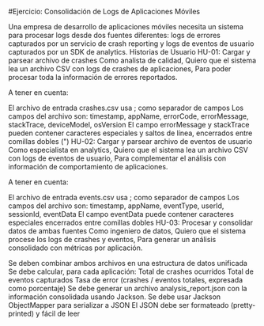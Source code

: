 #Ejercicio: Consolidación de Logs de Aplicaciones Móviles

Una empresa de desarrollo de aplicaciones móviles necesita un sistema para procesar logs desde dos fuentes diferentes: logs de errores capturados por un servicio de crash reporting y logs de eventos de usuario capturados por un SDK de analytics.
Historias de Usuario
HU-01: Cargar y parsear archivo de crashes
Como analista de calidad, Quiero que el sistema lea un archivo CSV con logs de crashes de aplicaciones, Para poder procesar toda la información de errores reportados.



A tener en cuenta:

El archivo de entrada crashes.csv usa ; como separador de campos
Los campos del archivo son: timestamp, appName, errorCode, errorMessage, stackTrace, deviceModel, osVersion
El campo errorMessage y stackTrace pueden contener caracteres especiales y saltos de línea, encerrados entre comillas dobles (")
HU-02: Cargar y parsear archivo de eventos de usuario
Como especialista en analytics, Quiero que el sistema lea un archivo CSV con logs de eventos de usuario, Para complementar el análisis con información de comportamiento de aplicaciones.




A tener en cuenta:

El archivo de entrada events.csv usa ; como separador de campos
Los campos del archivo son: timestamp, appName, eventType, userId, sessionId, eventData
El campo eventData puede contener caracteres especiales encerrados entre comillas dobles
HU-03: Procesar y consolidar datos de ambas fuentes
Como ingeniero de datos, Quiero que el sistema procese los logs de crashes y eventos, Para generar un análisis consolidado con métricas por aplicación.

Se deben combinar ambos archivos en una estructura de datos unificada
Se debe calcular, para cada aplicación:
Total de crashes ocurridos
Total de eventos capturados
Tasa de error (crashes / eventos totales, expresada como porcentaje)
Se debe generar un archivo analysis_report.json con la información consolidada usando Jackson.
Se debe usar Jackson ObjectMapper para serializar a JSON
El JSON debe ser formateado (pretty-printed) y fácil de leer

